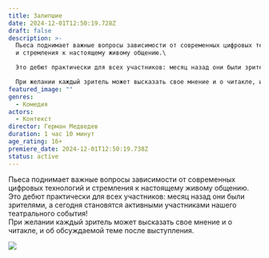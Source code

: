 ```yaml
---
title: Залипшие
date: 2024-12-01T12:50:19.728Z
draft: false
description: >-
  Пьеса поднимает важные вопросы зависимости от современных цифровых технологий
  и стремления к настоящему живому общению.\

  Это дебют практически для всех участников: месяц назад они были зрителями, а сегодня становятся активными участниками нашего театрального события!\

  При желании каждый зритель может высказать свое мнение и о читакле, и об обсуждаемой теме после выступления.
featured_image: ""
genres:
  - Комедия
actors:
  - Контекст
director: Герман Медведев
duration: 1 час 10 минут
age_rating: 16+
premiere_date: 2024-12-01T12:50:19.738Z
status: active
---
```

Пьеса поднимает важные вопросы зависимости от современных цифровых технологий и стремления к настоящему живому общению.\
Это дебют практически для всех участников: месяц назад они были зрителями, а сегодня становятся активными участниками нашего театрального события!\
При желании каждый зритель может высказать свое мнение и о читакле, и об обсуждаемой теме после выступления.

![](/images/залипшие1.jpg)